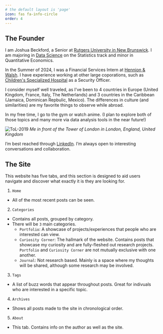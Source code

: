 ```yaml
---
# the default layout is 'page'
icon: fas fa-info-circle
order: 4
---
```


## The Founder
I am Joshua Beckford, a Senior at [Rutgers University in New Brunswick](https://www.rutgers.edu/). I am majoring in [Data Science](https://en.wikipedia.org/wiki/Data_science) on the Statistics track and minor in Quantitative Economics.

In the Summer of 2024, I was a Financial Services Intern at [Hennion & Walsh](https://www.hennionandwalsh.com/). I have experience working at other large coporations, such as [Children's Specialized Hospital](https://www.rwjbh.org/childrens-specialized-hospital/) as a Security Officer. 

I consider myself well traveled, as I've been to 4 countries in Europe (United Kingdom, France, Italy, The Netherlands) and 3 countries in the Caribbean (Jamaica, Dominican Repbulic, Mexico). The differences in culture (and similarities) are my favorite things to observe while abroad.

In my free time, I go to the gym or watch anime. (I plan to explore both of those topics and many more via data analysis tools in the near future!)

![ToL-2019](https://tinypic.host/images/2025/01/17/IMG_1030.jpg)
_Me in front of the Tower of London in London, England, United Kingdom_

I’m best reached through [LinkedIn](https://www.linkedin.com/in/joshb1973/). I’m always open to interesting conversations and collaboration.

## The Site
This website has five tabs, and this section is designed to aid users navigate and discover what exactly it is they are looking for.

1. `Home`
  - All of the most recent posts can be seen.
2. `Categories`
  - Contains all posts, grouped by category.
  - There will be `3` main categories.
    - `Portfolio`: A showcase of projects/experiences that people who are interested can view.
    - `Curiosity Corner`: The hallmark of the website. Contains posts that showcase my curiosity and are fully-fleshed out research projects. `Portfolio` and `Curiosity Corner` are not mutually exclusive with one another.
    - `Journal`: Not research based. Mainly is a space where my thoughts will be shared, although some research may be involved.
3. `Tags`
  - A list of buzz words that appear throughout posts. Great for indivuals who are interested in a specific topic.
4. `Archives`
  - Shows all posts made to the site in chronological order.
5. `About`
  - This tab. Contains info on the author as well as the site.
